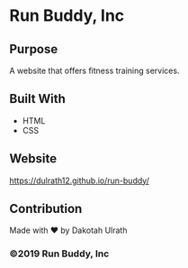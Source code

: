 # Run Buddy, Inc

## Purpose
A website that offers fitness training services.

## Built With
* HTML
* CSS

## Website
https://dulrath12.github.io/run-buddy/

## Contribution
Made with ❤️ by Dakotah Ulrath

### ©️2019 Run Buddy, Inc 
